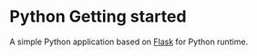 # Python Getting started

A simple Python application based on [Flask](https://flask.palletsprojects.com) for Python runtime.

